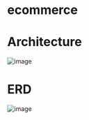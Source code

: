 # ecommerce
# Architecture
![image](https://github.com/MSAFriends/ecommerce/assets/115459147/a070b418-1454-4b64-aaa2-5947cfb408fe)

# ERD
![image](https://github.com/MSAFriends/ecommerce/assets/115459147/b34b155c-a442-44f1-99da-71e68ae1b353)
